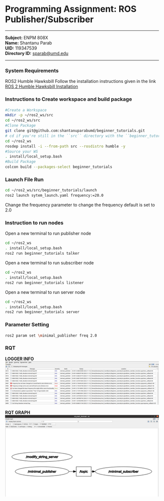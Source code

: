 # Programming Assignment: ROS Publisher/Subscriber
***
**Subject:** ENPM 808X  
**Name:** Shantanu Parab  
**UID:** 119347539  
**Directory ID:** sparab@umd.edu
***

### System Requirements
ROS2 Humble Hawksbill
Follow the installation instructions given in the link  
[ROS 2 Humble Hawksbill Installation]()

### Instructions to Create workspace and build package
```bash
#Create a Workspace
mkdir -p ~/ros2_ws/src
cd ~/ros2_ws/src
#Clone Package
git clone git@github.com:shantanuparabumd/beginner_tutorials.git
# cd if you're still in the ``src`` directory with the ``beginner_tutorials`` clone
cd ~/ros2_ws
rosdep install -i --from-path src --rosdistro humble -y
#Source your WS
. install/local_setup.bash
#Build Package
colcon build --packages-select beginner_tutorials
```
### Launch File Run
```bash
cd ~/ros2_ws/src/beginner_tutorials/launch
ros2 launch sytem_launch.yaml frequency:=20.0
```  
Change the frequency parameter to change the frequency default is set to 2.0  

### Instruction to run nodes
Open a new terminal to run publisher node
```bash
cd ~/ros2_ws
. install/local_setup.bash
ros2 run beginner_tutorials talker
```
Open a new terminal to run subscriber node
```bash
cd ~/ros2_ws
. install/local_setup.bash
ros2 run beginner_tutorials listener
```

Open a new terminal to run server node
```bash
cd ~/ros2_ws
. install/local_setup.bash
ros2 run beginner_tutorials server
```

### Parameter Setting
```bash
ros2 param set \minimal_publisher freq 2.0
```

### RQT
**LOGGER INFO**
![Logger Info](results/RQT_LOG.png)

**RQT GRAPH**
![RQT GRAPH](results/RQT_GRAPH.png)